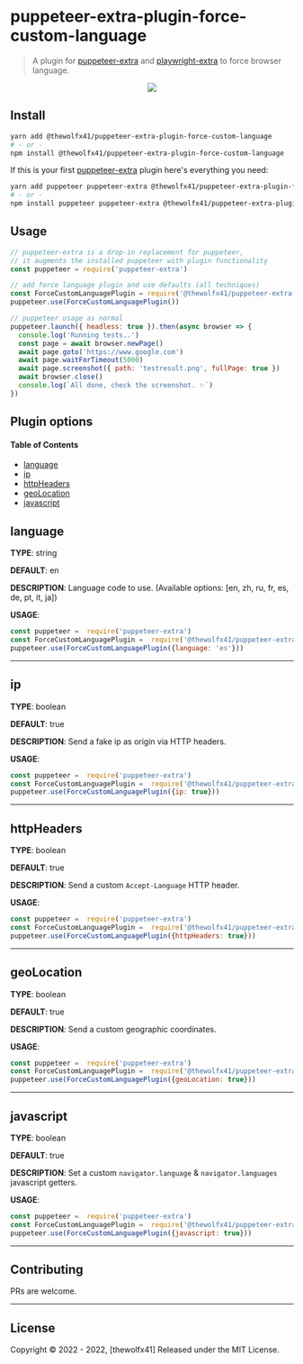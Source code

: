# puppeteer-extra-plugin-force-custom-language

> A plugin for [puppeteer-extra](https://github.com/berstend/puppeteer-extra/tree/master/packages/puppeteer-extra) and [playwright-extra](https://github.com/berstend/puppeteer-extra/tree/master/packages/playwright-extra) to force browser language.

<p align="center"><img src="https://i.imgur.com/e1IeCjp.png" /></p>

## Install

```bash
yarn add @thewolfx41/puppeteer-extra-plugin-force-custom-language
# - or -
npm install @thewolfx41/puppeteer-extra-plugin-force-custom-language
```

If this is your first [puppeteer-extra](https://github.com/berstend/puppeteer-extra) plugin here's everything you need:

```bash
yarn add puppeteer puppeteer-extra @thewolfx41/puppeteer-extra-plugin-force-custom-language
# - or -
npm install puppeteer puppeteer-extra @thewolfx41/puppeteer-extra-plugin-force-custom-language
```

## Usage

```js
// puppeteer-extra is a drop-in replacement for puppeteer,
// it augments the installed puppeteer with plugin functionality
const puppeteer = require('puppeteer-extra')

// add force language plugin and use defaults (all techniques)
const ForceCustomLanguagePlugin = require('@thewolfx41/puppeteer-extra-plugin-force-custom-language')
puppeteer.use(ForceCustomLanguagePlugin())

// puppeteer usage as normal
puppeteer.launch({ headless: true }).then(async browser => {
  console.log('Running tests..')
  const page = await browser.newPage()
  await page.goto('https://www.google.com')
  await page.waitForTimeout(5000)
  await page.screenshot({ path: 'testresult.png', fullPage: true })
  await browser.close()
  console.log(`All done, check the screenshot. ✨`)
})
```

## Plugin options

#### Table of Contents

- [language](#language)
- [ip](#ip)
- [httpHeaders](#httpheaders)
- [geoLocation](#geolocation)
- [javascript](#javascript)

## language
**TYPE**: string

**DEFAULT**: en

**DESCRIPTION**: Language code to use.
(Available options: [en,  zh,  ru,  fr,  es,  de,  pt,  it,  ja])

**USAGE**: 
```javascript
const puppeteer =  require('puppeteer-extra')
const ForceCustomLanguagePlugin =  require('@thewolfx41/puppeteer-extra-plugin-force-custom-language')
puppeteer.use(ForceCustomLanguagePlugin({language: 'es'})) 
```
---
## ip
**TYPE**: boolean

**DEFAULT**: true

**DESCRIPTION**: Send a fake ip as origin via HTTP headers.

**USAGE**: 
```javascript
const puppeteer =  require('puppeteer-extra')
const ForceCustomLanguagePlugin =  require('@thewolfx41/puppeteer-extra-plugin-force-custom-language')
puppeteer.use(ForceCustomLanguagePlugin({ip: true})) 
```
---
## httpHeaders
**TYPE**: boolean

**DEFAULT**: true

**DESCRIPTION**: Send a custom `Accept-Language` HTTP header.

**USAGE**: 
```javascript
const puppeteer =  require('puppeteer-extra')
const ForceCustomLanguagePlugin =  require('@thewolfx41/puppeteer-extra-plugin-force-custom-language')
puppeteer.use(ForceCustomLanguagePlugin({httpHeaders: true})) 
```
---
## geoLocation
**TYPE**: boolean

**DEFAULT**: true

**DESCRIPTION**: Send a custom geographic coordinates.

**USAGE**: 
```javascript
const puppeteer =  require('puppeteer-extra')
const ForceCustomLanguagePlugin =  require('@thewolfx41/puppeteer-extra-plugin-force-custom-language')
puppeteer.use(ForceCustomLanguagePlugin({geoLocation: true})) 
```
---
## javascript
**TYPE**: boolean

**DEFAULT**: true

**DESCRIPTION**: Set a custom `navigator.language` & `navigator.languages` javascript getters.

**USAGE**: 
```javascript
const puppeteer =  require('puppeteer-extra')
const ForceCustomLanguagePlugin =  require('@thewolfx41/puppeteer-extra-plugin-force-custom-language')
puppeteer.use(ForceCustomLanguagePlugin({javascript: true})) 
```


---
## Contributing

PRs are welcome.

---

## License

Copyright © 2022 - 2022, [thewolfx41] Released under the MIT License.
